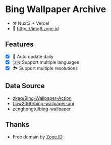 # Bing Wallpaper Archive

- ⚒️ Nuxt3 + Vercel
- 🚀 https://img6.zone.id

## Features

- [x] 🔄 Auto update daily
- [x] 🇺🇳 Support multiple languages
- [x] 🏞️ Support multiple resolutions

## Data Source

- [zkeq/Bing-Wallpaper-Action](https://github.com/zkeq/Bing-Wallpaper-Action/tree/main/data)
- [flow2000/bing-wallpaper-api](https://github.com/flow2000/bing-wallpaper-api/tree/master/data)
- [zenghongtu/bing-wallpaper](https://github.com/zenghongtu/bing-wallpaper/blob/main/json/data.json)

## Thanks

- Free domain by [Zone.ID](https://www.zone.id/)
